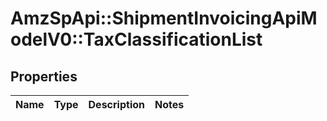 # AmzSpApi::ShipmentInvoicingApiModelV0::TaxClassificationList

## Properties
Name | Type | Description | Notes
------------ | ------------- | ------------- | -------------

